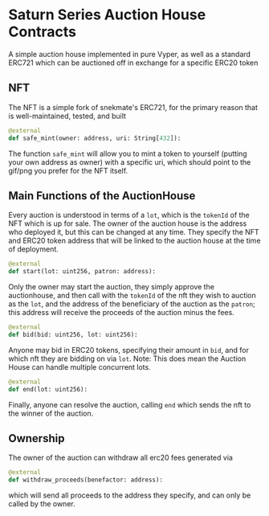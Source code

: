 # Saturn Series Auction House Contracts

A simple auction house implemented in pure Vyper, as well as a standard ERC721 which can be auctioned off in exchange for a specific ERC20 token

## NFT

The NFT is a simple fork of snekmate's ERC721, for the primary reason that is well-maintained, tested, and built

```py
@external
def safe_mint(owner: address, uri: String[432]):
```

The function `safe_mint` will allow you to mint a token to yourself (putting your own address as owner) with a specific uri, which should point to the gif/png you prefer for the NFT itself.

## Main Functions of the AuctionHouse
Every auction is understood in terms of a `lot`, which is the `tokenId` of the NFT which is up for sale. The owner of the auction house is the address who deployed it, but this can be changed at any time. They specify the NFT and ERC20 token address that will be linked to the auction house at the time of deployment.

```py
@external
def start(lot: uint256, patron: address):
```

Only the owner may start the auction, they simply approve the auctionhouse, and then call with the `tokenId` of the nft they wish to auction as the `lot`, and the address of the beneficiary of the auction as the `patron`; this address will receive the proceeds of the auction minus the fees.

```py
@external
def bid(bid: uint256, lot: uint256):
```

Anyone may bid in ERC20 tokens, specifying their amount in `bid`, and for which nft they are bidding on via `lot`. Note: This does mean the Auction House can handle multiple concurrent lots.

```py
@external
def end(lot: uint256):
```

Finally, anyone can resolve the auction, calling `end` which sends the nft to the winner of the auction.

## Ownership

The owner of the auction can withdraw all erc20 fees generated via 

```py
@external
def withdraw_proceeds(benefactor: address):
```

which will send all proceeds to the address they specify, and can only be called by the owner.
